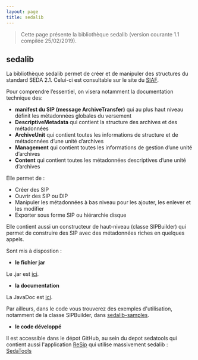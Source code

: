 ```yaml
---
layout: page
title: sedalib
---
```


> Cette page présente la bibliothèque sedalib (version courante 1.1 compilée 25/02/2019).

## sedalib

La bibliothèque sedalib permet de créer et de manipuler des structures du standard SEDA 2.1. Celui-ci est consultable sur le site du [SIAF](https://francearchives.fr/seda/).

Pour comprendre l’essentiel, on visera notamment la documentation technique des:
*	**manifest du SIP (message ArchiveTransfer)**  qui au plus haut niveau définit  les métadonnées globales du versement 
*	**DescriptiveMetadata** qui contient la structure des archives et des métadonnées
*	**ArchiveUnit** qui contient toutes les informations de structure et de métadonnées d’une  unité d’archives
*	**Management** qui contient toutes les informations de gestion d’une unité d’archives
*	**Content** qui contient toutes les métadonnées descriptives d’une unité d’archives

Elle permet de :
* Créer des SIP
* Ouvrir des SIP ou DIP
* Manipuler les métadonnées à bas niveau pour les ajouter, les enlever et les modifier
* Exporter sous forme SIP ou hiérarchie disque

Elle contient aussi un constructeur de haut-niveau (classe SIPBuilder) qui permet de construire des SIP avec des métadonnées riches en quelques appels.

Sont mis à dispostion :


* **le fichier jar**

Le .jar est [ici](http://download.programmevitam.fr/resip/1.1/sedalib-1.1.0.jar).


* **la documentation**

La JavaDoc est [ici](http://download.programmevitam.fr/resip/1.1/javadoc-sedalib1.1). 

Par ailleurs, dans le code vous trouverez des exemples d'utilisation, notamment de la classe SIPBuilder, dans 
[sedalib-samples](https://github.com/ProgrammeVitam/sedatools/tree/master/sedalib-samples/src/main/java/fr/gouv/vitam/tools).


* **le code développé**

Il est accessible dans le dépot GitHub, au sein du depot sedatools qui contient aussi l'application [ReSip](/pages/ressources/resip) qui utilise massivement sedalib : [SedaTools](https://github.com/ProgrammeVitam/sedatools/tree/master/sedalib)
